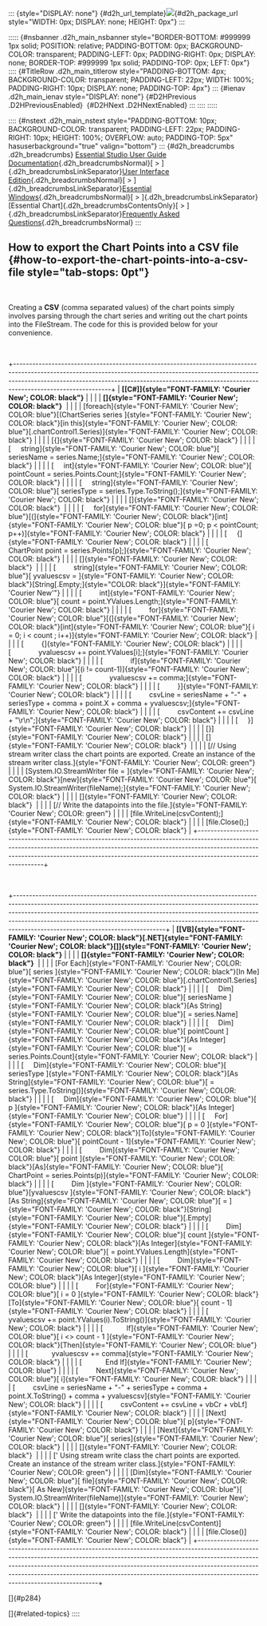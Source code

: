 ::: {style="DISPLAY: none"}
[](ms-xhelp:///?Id=d2h_url_template){#d2h_url_template}![](!package_url!){#d2h_package_url style="WIDTH: 0px; DISPLAY: none; HEIGHT: 0px"}
:::

::::: {#nsbanner .d2h_main_nsbanner style="BORDER-BOTTOM: #999999 1px solid; POSITION: relative; PADDING-BOTTOM: 0px; BACKGROUND-COLOR: transparent; PADDING-LEFT: 0px; PADDING-RIGHT: 0px; DISPLAY: none; BORDER-TOP: #999999 1px solid; PADDING-TOP: 0px; LEFT: 0px"}
:::: {#TitleRow .d2h_main_titlerow style="PADDING-BOTTOM: 4px; BACKGROUND-COLOR: transparent; PADDING-LEFT: 22px; WIDTH: 100%; PADDING-RIGHT: 10px; DISPLAY: none; PADDING-TOP: 4px"}
::: {#ienav .d2h_main_ienav style="DISPLAY: none"}
[](ms-xhelp:///?Id=207ed38c-75c5-458b-bde0-ca4e3c0e5a5e){#D2HPrevious .D2HPreviousEnabled}  [](ms-xhelp:///?Id=79d29c6c-22e6-412e-85e4-c4ad51ef3c7f){#D2HNext .D2HNextEnabled}
:::
::::
:::::

:::: {#nstext .d2h_main_nstext style="PADDING-BOTTOM: 10px; BACKGROUND-COLOR: transparent; PADDING-LEFT: 22px; PADDING-RIGHT: 10px; HEIGHT: 100%; OVERFLOW: auto; PADDING-TOP: 5px" hasuserbackground="true" valign="bottom"}
::: {#d2h_breadcrumbs .d2h_breadcrumbs}
[Essential Studio User Guide Documentation](ms-xhelp:///?Id=12457748-09e3-4d74-a240-8e049cedf030){.d2h_breadcrumbsNormal}[ \> ]{.d2h_breadcrumbsLinkSeparator}[User Interface Edition](ms-xhelp:///?Id=c29296b7-531c-413b-a0ec-488ca1f7f669){.d2h_breadcrumbsNormal}[ \> ]{.d2h_breadcrumbsLinkSeparator}[Essential Windows](ms-xhelp:///?Id=e60759d8-47a4-4570-9d7a-16a68d63f2ea){.d2h_breadcrumbsNormal}[ \> ]{.d2h_breadcrumbsLinkSeparator}[Essential Chart]{.d2h_breadcrumbsContentsOnly}[ \> ]{.d2h_breadcrumbsLinkSeparator}[Frequently Asked Questions](ms-xhelp:///?Id=ef47b647-7df5-4b78-871d-ce0ee88e8d72){.d2h_breadcrumbsNormal}
:::

## How to export the Chart Points into a CSV file {#how-to-export-the-chart-points-into-a-csv-file style="tab-stops: 0pt"}

 

Creating a **CSV** (comma separated values) of the chart points simply involves parsing through the chart series and writing out the chart points into the FileStream. The code for this is provided below for your convenience.

 

+------------------------------------------------------------------------------------------------------------------------------------------------------------------------------------------------------------------------------------------------------------------------+
| **[\[C#\]]{style="FONT-FAMILY: 'Courier New'; COLOR: black"}**                                                                                                                                                                                                         |
|                                                                                                                                                                                                                                                                        |
| **[]{style="FONT-FAMILY: 'Courier New'; COLOR: black"}**                                                                                                                                                                                                               |
|                                                                                                                                                                                                                                                                        |
| [foreach]{style="FONT-FAMILY: 'Courier New'; COLOR: blue"}[(ChartSeries series ]{style="FONT-FAMILY: 'Courier New'; COLOR: black"}[in this]{style="FONT-FAMILY: 'Courier New'; COLOR: blue"}[.chartControl1.Series)]{style="FONT-FAMILY: 'Courier New'; COLOR: black"} |
|                                                                                                                                                                                                                                                                        |
| [{]{style="FONT-FAMILY: 'Courier New'; COLOR: black"}                                                                                                                                                                                                                  |
|                                                                                                                                                                                                                                                                        |
| [     string]{style="FONT-FAMILY: 'Courier New'; COLOR: blue"}[ seriesName = series.Name;]{style="FONT-FAMILY: 'Courier New'; COLOR: black"}                                                                                                                           |
|                                                                                                                                                                                                                                                                        |
| [     int]{style="FONT-FAMILY: 'Courier New'; COLOR: blue"}[ pointCount = series.Points.Count;]{style="FONT-FAMILY: 'Courier New'; COLOR: black"}                                                                                                                      |
|                                                                                                                                                                                                                                                                        |
| [     string]{style="FONT-FAMILY: 'Courier New'; COLOR: blue"}[ seriesType = series.Type.ToString();]{style="FONT-FAMILY: 'Courier New'; COLOR: black"}                                                                                                                |
|                                                                                                                                                                                                                                                                        |
| []{style="FONT-FAMILY: 'Courier New'; COLOR: black"}                                                                                                                                                                                                                   |
|                                                                                                                                                                                                                                                                        |
| [     for]{style="FONT-FAMILY: 'Courier New'; COLOR: blue"}[(]{style="FONT-FAMILY: 'Courier New'; COLOR: black"}[int]{style="FONT-FAMILY: 'Courier New'; COLOR: blue"}[ p =0; p \< pointCount; p++)]{style="FONT-FAMILY: 'Courier New'; COLOR: black"}                 |
|                                                                                                                                                                                                                                                                        |
| [     {]{style="FONT-FAMILY: 'Courier New'; COLOR: black"}                                                                                                                                                                                                             |
|                                                                                                                                                                                                                                                                        |
| [         ChartPoint point = series.Points\[p\];]{style="FONT-FAMILY: 'Courier New'; COLOR: black"}                                                                                                                                                                    |
|                                                                                                                                                                                                                                                                        |
| []{style="FONT-FAMILY: 'Courier New'; COLOR: black"}                                                                                                                                                                                                                   |
|                                                                                                                                                                                                                                                                        |
| [         string]{style="FONT-FAMILY: 'Courier New'; COLOR: blue"}[ yvaluescsv = ]{style="FONT-FAMILY: 'Courier New'; COLOR: black"}[String[.Empty;]{style="COLOR: black"}]{style="FONT-FAMILY: 'Courier New'"}                                                        |
|                                                                                                                                                                                                                                                                        |
| [         int]{style="FONT-FAMILY: 'Courier New'; COLOR: blue"}[ count = point.YValues.Length;]{style="FONT-FAMILY: 'Courier New'; COLOR: black"}                                                                                                                      |
|                                                                                                                                                                                                                                                                        |
| [         for]{style="FONT-FAMILY: 'Courier New'; COLOR: blue"}[(]{style="FONT-FAMILY: 'Courier New'; COLOR: black"}[int]{style="FONT-FAMILY: 'Courier New'; COLOR: blue"}[ i = 0; i \< count ; i++)]{style="FONT-FAMILY: 'Courier New'; COLOR: black"}                |
|                                                                                                                                                                                                                                                                        |
| [         {]{style="FONT-FAMILY: 'Courier New'; COLOR: black"}                                                                                                                                                                                                         |
|                                                                                                                                                                                                                                                                        |
| [              yvaluescsv += point.YValues\[i\];]{style="FONT-FAMILY: 'Courier New'; COLOR: black"}                                                                                                                                                                    |
|                                                                                                                                                                                                                                                                        |
| [              if]{style="FONT-FAMILY: 'Courier New'; COLOR: blue"}[(i != count-1)]{style="FONT-FAMILY: 'Courier New'; COLOR: black"}                                                                                                                                  |
|                                                                                                                                                                                                                                                                        |
| [              yvaluescsv += comma;]{style="FONT-FAMILY: 'Courier New'; COLOR: black"}                                                                                                                                                                                 |
|                                                                                                                                                                                                                                                                        |
| [         }]{style="FONT-FAMILY: 'Courier New'; COLOR: black"}                                                                                                                                                                                                         |
|                                                                                                                                                                                                                                                                        |
| [         csvLine = seriesName + \"-\" + seriesType + comma + point.X + comma + yvaluescsv;]{style="FONT-FAMILY: 'Courier New'; COLOR: black"}                                                                                                                         |
|                                                                                                                                                                                                                                                                        |
| [         csvContent += csvLine + \"\\r\\n\";]{style="FONT-FAMILY: 'Courier New'; COLOR: black"}                                                                                                                                                                       |
|                                                                                                                                                                                                                                                                        |
| [     }]{style="FONT-FAMILY: 'Courier New'; COLOR: black"}                                                                                                                                                                                                             |
|                                                                                                                                                                                                                                                                        |
| [}]{style="FONT-FAMILY: 'Courier New'; COLOR: black"}                                                                                                                                                                                                                  |
|                                                                                                                                                                                                                                                                        |
| []{style="FONT-FAMILY: 'Courier New'; COLOR: black"}                                                                                                                                                                                                                   |
|                                                                                                                                                                                                                                                                        |
| [// Using stream writer class the chart points are exported. Create an instance of the stream writer class.]{style="FONT-FAMILY: 'Courier New'; COLOR: green"}                                                                                                         |
|                                                                                                                                                                                                                                                                        |
| [System.IO.StreamWriter file = ]{style="FONT-FAMILY: 'Courier New'; COLOR: black"}[new]{style="FONT-FAMILY: 'Courier New'; COLOR: blue"}[ System.IO.StreamWriter(fileName);]{style="FONT-FAMILY: 'Courier New'; COLOR: black"}                                         |
|                                                                                                                                                                                                                                                                        |
| []{style="FONT-FAMILY: 'Courier New'; COLOR: black"}                                                                                                                                                                                                                   |
|                                                                                                                                                                                                                                                                        |
| [// Write the datapoints into the file.]{style="FONT-FAMILY: 'Courier New'; COLOR: green"}                                                                                                                                                                             |
|                                                                                                                                                                                                                                                                        |
| [file.WriteLine(csvContent);]{style="FONT-FAMILY: 'Courier New'; COLOR: black"}                                                                                                                                                                                        |
|                                                                                                                                                                                                                                                                        |
| [file.Close();]{style="FONT-FAMILY: 'Courier New'; COLOR: black"}                                                                                                                                                                                                      |
+------------------------------------------------------------------------------------------------------------------------------------------------------------------------------------------------------------------------------------------------------------------------+

 

+-----------------------------------------------------------------------------------------------------------------------------------------------------------------------------------------------------------------------------------------------------------------------------------------------------------------------------------------------------------------------+
| **[\[VB]{style="FONT-FAMILY: 'Courier New'; COLOR: black"}[.NET]{style="FONT-FAMILY: 'Courier New'; COLOR: black"}[\]]{style="FONT-FAMILY: 'Courier New'; COLOR: black"}**                                                                                                                                                                                            |
|                                                                                                                                                                                                                                                                                                                                                                       |
| **[]{style="FONT-FAMILY: 'Courier New'; COLOR: black"}**                                                                                                                                                                                                                                                                                                              |
|                                                                                                                                                                                                                                                                                                                                                                       |
| [For Each]{style="FONT-FAMILY: 'Courier New'; COLOR: blue"}[ series ]{style="FONT-FAMILY: 'Courier New'; COLOR: black"}[In Me]{style="FONT-FAMILY: 'Courier New'; COLOR: blue"}[.chartControl1.Series]{style="FONT-FAMILY: 'Courier New'; COLOR: black"}                                                                                                              |
|                                                                                                                                                                                                                                                                                                                                                                       |
| [     Dim]{style="FONT-FAMILY: 'Courier New'; COLOR: blue"}[ seriesName ]{style="FONT-FAMILY: 'Courier New'; COLOR: black"}[As String]{style="FONT-FAMILY: 'Courier New'; COLOR: blue"}[ = series.Name]{style="FONT-FAMILY: 'Courier New'; COLOR: black"}                                                                                                             |
|                                                                                                                                                                                                                                                                                                                                                                       |
| [     Dim]{style="FONT-FAMILY: 'Courier New'; COLOR: blue"}[ pointCount ]{style="FONT-FAMILY: 'Courier New'; COLOR: black"}[As Integer]{style="FONT-FAMILY: 'Courier New'; COLOR: blue"}[ = series.Points.Count]{style="FONT-FAMILY: 'Courier New'; COLOR: black"}                                                                                                    |
|                                                                                                                                                                                                                                                                                                                                                                       |
| [     Dim]{style="FONT-FAMILY: 'Courier New'; COLOR: blue"}[ seriesType ]{style="FONT-FAMILY: 'Courier New'; COLOR: black"}[As String]{style="FONT-FAMILY: 'Courier New'; COLOR: blue"}[ = series.Type.ToString()]{style="FONT-FAMILY: 'Courier New'; COLOR: black"}                                                                                                  |
|                                                                                                                                                                                                                                                                                                                                                                       |
| [     Dim]{style="FONT-FAMILY: 'Courier New'; COLOR: blue"}[ p ]{style="FONT-FAMILY: 'Courier New'; COLOR: black"}[As Integer]{style="FONT-FAMILY: 'Courier New'; COLOR: blue"}                                                                                                                                                                                       |
|                                                                                                                                                                                                                                                                                                                                                                       |
| [     For]{style="FONT-FAMILY: 'Courier New'; COLOR: blue"}[ p = 0 ]{style="FONT-FAMILY: 'Courier New'; COLOR: black"}[To]{style="FONT-FAMILY: 'Courier New'; COLOR: blue"}[ pointCount - 1]{style="FONT-FAMILY: 'Courier New'; COLOR: black"}                                                                                                                        |
|                                                                                                                                                                                                                                                                                                                                                                       |
| [         Dim]{style="FONT-FAMILY: 'Courier New'; COLOR: blue"}[ point ]{style="FONT-FAMILY: 'Courier New'; COLOR: black"}[As]{style="FONT-FAMILY: 'Courier New'; COLOR: blue"}[ ChartPoint = series.Points(p)]{style="FONT-FAMILY: 'Courier New'; COLOR: black"}                                                                                                     |
|                                                                                                                                                                                                                                                                                                                                                                       |
| [         Dim ]{style="FONT-FAMILY: 'Courier New'; COLOR: blue"}[yvaluescsv ]{style="FONT-FAMILY: 'Courier New'; COLOR: black"}[As String]{style="FONT-FAMILY: 'Courier New'; COLOR: blue"}[ = ]{style="FONT-FAMILY: 'Courier New'; COLOR: black"}[String]{style="FONT-FAMILY: 'Courier New'; COLOR: blue"}[.Empty]{style="FONT-FAMILY: 'Courier New'; COLOR: black"} |
|                                                                                                                                                                                                                                                                                                                                                                       |
| [         Dim]{style="FONT-FAMILY: 'Courier New'; COLOR: blue"}[ count ]{style="FONT-FAMILY: 'Courier New'; COLOR: black"}[As Integer]{style="FONT-FAMILY: 'Courier New'; COLOR: blue"}[ = point.YValues.Length]{style="FONT-FAMILY: 'Courier New'; COLOR: black"}                                                                                                    |
|                                                                                                                                                                                                                                                                                                                                                                       |
| [         Dim]{style="FONT-FAMILY: 'Courier New'; COLOR: blue"}[ i ]{style="FONT-FAMILY: 'Courier New'; COLOR: black"}[As Integer]{style="FONT-FAMILY: 'Courier New'; COLOR: blue"}                                                                                                                                                                                   |
|                                                                                                                                                                                                                                                                                                                                                                       |
| [         For]{style="FONT-FAMILY: 'Courier New'; COLOR: blue"}[ i = 0 ]{style="FONT-FAMILY: 'Courier New'; COLOR: black"}[To]{style="FONT-FAMILY: 'Courier New'; COLOR: blue"}[ count - 1]{style="FONT-FAMILY: 'Courier New'; COLOR: black"}                                                                                                                         |
|                                                                                                                                                                                                                                                                                                                                                                       |
| [            yvaluescsv += point.YValues(i).ToString()]{style="FONT-FAMILY: 'Courier New'; COLOR: black"}                                                                                                                                                                                                                                                             |
|                                                                                                                                                                                                                                                                                                                                                                       |
| [            If]{style="FONT-FAMILY: 'Courier New'; COLOR: blue"}[ i \<\> count - 1 ]{style="FONT-FAMILY: 'Courier New'; COLOR: black"}[Then]{style="FONT-FAMILY: 'Courier New'; COLOR: blue"}                                                                                                                                                                        |
|                                                                                                                                                                                                                                                                                                                                                                       |
| [            yvaluescsv += comma]{style="FONT-FAMILY: 'Courier New'; COLOR: black"}                                                                                                                                                                                                                                                                                   |
|                                                                                                                                                                                                                                                                                                                                                                       |
| [            End If]{style="FONT-FAMILY: 'Courier New'; COLOR: blue"}                                                                                                                                                                                                                                                                                                 |
|                                                                                                                                                                                                                                                                                                                                                                       |
| [         Next]{style="FONT-FAMILY: 'Courier New'; COLOR: blue"}[ i]{style="FONT-FAMILY: 'Courier New'; COLOR: black"}                                                                                                                                                                                                                                                |
|                                                                                                                                                                                                                                                                                                                                                                       |
| [         csvLine = seriesName + \"-\" + seriesType + comma + point.X.ToString() + comma + yvaluescsv]{style="FONT-FAMILY: 'Courier New'; COLOR: black"}                                                                                                                                                                                                              |
|                                                                                                                                                                                                                                                                                                                                                                       |
| [         csvContent += csvLine + vbCr + vbLf]{style="FONT-FAMILY: 'Courier New'; COLOR: black"}                                                                                                                                                                                                                                                                      |
|                                                                                                                                                                                                                                                                                                                                                                       |
| [Next]{style="FONT-FAMILY: 'Courier New'; COLOR: blue"}[ p]{style="FONT-FAMILY: 'Courier New'; COLOR: black"}                                                                                                                                                                                                                                                         |
|                                                                                                                                                                                                                                                                                                                                                                       |
| [Next]{style="FONT-FAMILY: 'Courier New'; COLOR: blue"}[ series]{style="FONT-FAMILY: 'Courier New'; COLOR: black"}                                                                                                                                                                                                                                                    |
|                                                                                                                                                                                                                                                                                                                                                                       |
| []{style="FONT-FAMILY: 'Courier New'; COLOR: black"}                                                                                                                                                                                                                                                                                                                  |
|                                                                                                                                                                                                                                                                                                                                                                       |
| [\' Using stream write class the chart points are exported. Create an instance of the stream writer class.]{style="FONT-FAMILY: 'Courier New'; COLOR: green"}                                                                                                                                                                                                         |
|                                                                                                                                                                                                                                                                                                                                                                       |
| [Dim]{style="FONT-FAMILY: 'Courier New'; COLOR: blue"}[ file]{style="FONT-FAMILY: 'Courier New'; COLOR: black"}[ As New]{style="FONT-FAMILY: 'Courier New'; COLOR: blue"}[ System.IO.StreamWriter(fileName)]{style="FONT-FAMILY: 'Courier New'; COLOR: black"}                                                                                                        |
|                                                                                                                                                                                                                                                                                                                                                                       |
| []{style="FONT-FAMILY: 'Courier New'; COLOR: black"}                                                                                                                                                                                                                                                                                                                  |
|                                                                                                                                                                                                                                                                                                                                                                       |
| [\' Write the datapoints into the file.]{style="FONT-FAMILY: 'Courier New'; COLOR: green"}                                                                                                                                                                                                                                                                            |
|                                                                                                                                                                                                                                                                                                                                                                       |
| [file.WriteLine(csvContent)]{style="FONT-FAMILY: 'Courier New'; COLOR: black"}                                                                                                                                                                                                                                                                                        |
|                                                                                                                                                                                                                                                                                                                                                                       |
| [file.Close()]{style="FONT-FAMILY: 'Courier New'; COLOR: black"}                                                                                                                                                                                                                                                                                                      |
+-----------------------------------------------------------------------------------------------------------------------------------------------------------------------------------------------------------------------------------------------------------------------------------------------------------------------------------------------------------------------+

[]{#p284} 

[]{#related-topics}
::::
